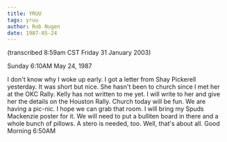 ```yaml
---
title: YRUU
tags: yruu
author: Rob Nugen
date: 1987-05-24
---
```


<p class=note>(transcribed 8:59am CST Friday 31 January 2003)</p>

<p class=date>Sunday 6:10AM May 24, 1987</p>

<p>I don't know why I woke up early.  I got a letter from Shay
Pickerell yesterday.  It was short but nice.  She hasn't been to
church since I met her at the OKC Rally.  Kelly has not written to me
yet.  I will write to her and give her the details on the Houston
Rally.  Church today will be fun. We are having a pic-nic.  I hope we
can grab that room.  I will bring my Spuds Mackenzie poster for it.
We will need to put a bulliten board in there and a whole bunch of
pillows.  A stero is needed, too.  Well, that's about all.  Good
Morning 6:50AM</p>

